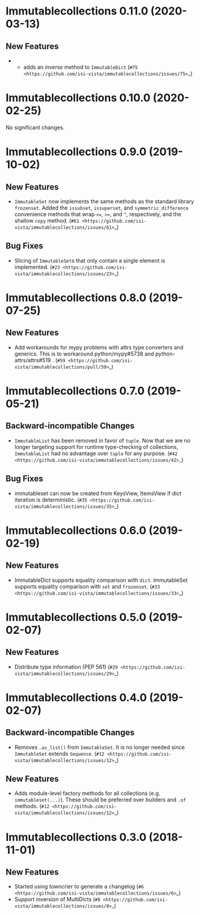 Immutablecollections 0.11.0 (2020-03-13)
========================================

New Features
------------

- - adds an *inverse* method to `ImmutableDict` (`#75 <https://github.com/isi-vista/immutablecollections/issues/75>`_)


Immutablecollections 0.10.0 (2020-02-25)
========================================

No significant changes.


Immutablecollections 0.9.0 (2019-10-02)
=======================================

New Features
------------

- `ImmutableSet` now implements the same methods as the standard library `frozenset`. Added the `issubset`, `issuperset`, and `symmetric_difference` convenience methods that wrap `<=`, `>=`, and `^`, respectively, and the shallow `copy` method. (`#61 <https://github.com/isi-vista/immutablecollections/issues/61>`_)


Bug Fixes
---------

- Slicing of `ImmutableSet`s that only contain a single element is implemented. (`#23 <https://github.com/isi-vista/immutablecollections/issues/23>`_)


Immutablecollections 0.8.0 (2019-07-25)
=======================================

New Features
------------

- Add workarounds for mypy problems with attrs type converters and generics.  This is to workaround python/mypy#5738 and  python-attrs/attrs#519 . (`#59 <https://github.com/isi-vista/immutablecollections/pull/59>`_)


Immutablecollections 0.7.0 (2019-05-21)
=======================================

Backward-incompatible Changes
-----------------------------

- `ImmutableList` has been removed in favor of `tuple`. Now that we are no longer targeting support for runtime type-checking of collections, `ImmutableList` had no advantage over `tuple` for any purpose. (`#42 <https://github.com/isi-vista/immutablecollections/issues/42>`_)


Bug Fixes
---------

- immutableset can now be created from KeysView, ItemsView if dict iteration is deterministic. (`#35 <https://github.com/isi-vista/immutablecollections/issues/35>`_)


Immutablecollections 0.6.0 (2019-02-19)
=======================================

New Features
------------

- ImmutableDict supports equality comparison with `dict`.
  ImmutableSet supports equality comparison with `set` and `frozenset`. (`#33 <https://github.com/isi-vista/immutablecollections/issues/33>`_)


Immutablecollections 0.5.0 (2019-02-07)
=======================================

New Features
------------

- Distribute type information (PEP 561) (`#29 <https://github.com/isi-vista/immutablecollections/issues/29>`_)


Immutablecollections 0.4.0 (2019-02-07)
=======================================

Backward-incompatible Changes
-----------------------------

- Removes `.as_list()` from `ImmutableSet`.
  It is no longer needed since `ImmutableSet` extends `Sequence`. (`#12 <https://github.com/isi-vista/immutablecollections/issues/12>`_)


New Features
------------

- Adds module-level factory methods for all collections (e.g. `immutableset(...)`).
  These should be preferred over builders and `.of` methods. (`#12 <https://github.com/isi-vista/immutablecollections/issues/12>`_)


Immutablecollections 0.3.0 (2018-11-01)
=======================================

New Features
------------

- Started using towncrier to generate a changelog (`#6 <https://github.com/isi-vista/immutablecollections/issues/6>`_)
- Support inversion of MultiDicts (`#8 <https://github.com/isi-vista/immutablecollections/issues/8>`_)
